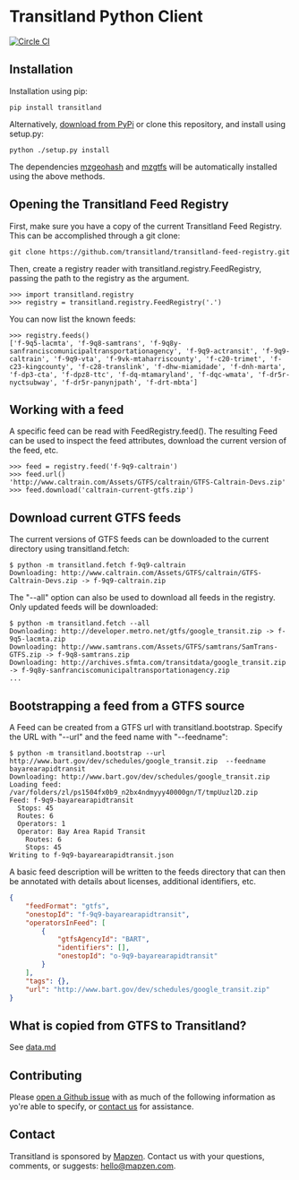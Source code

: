 # Transitland Python Client

[![Circle CI](https://circleci.com/gh/transitland/transitland-python-client.png?style=badge)](https://circleci.com/gh/transitland/transitland-python-client)

## Installation

Installation using pip:

```
pip install transitland
```

Alternatively, [download from PyPi](https://pypi.python.org/pypi/transitland) or clone this repository, and install using setup.py:

```
python ./setup.py install
```

The dependencies [mzgeohash](https://github.com/transitland/mapzen-geohash) and [mzgtfs](https://github.com/transitland/mapzen-gtfs) will be automatically installed using the above methods.


## Opening the Transitland Feed Registry

First, make sure you have a copy of the current Transitland Feed Registry. This can be accomplished through a git clone:

```
git clone https://github.com/transitland/transitland-feed-registry.git
```

Then, create a registry reader with transitland.registry.FeedRegistry, passing the path to the registry as the argument.

```
>>> import transitland.registry
>>> registry = transitland.registry.FeedRegistry('.')
```

You can now list the known feeds:

```
>>> registry.feeds()
['f-9q5-lacmta', 'f-9q8-samtrans', 'f-9q8y-sanfranciscomunicipaltransportationagency', 'f-9q9-actransit', 'f-9q9-caltrain', 'f-9q9-vta', 'f-9vk-mtaharriscounty', 'f-c20-trimet', 'f-c23-kingcounty', 'f-c28-translink', 'f-dhw-miamidade', 'f-dnh-marta', 'f-dp3-cta', 'f-dpz8-ttc', 'f-dq-mtamaryland', 'f-dqc-wmata', 'f-dr5r-nyctsubway', 'f-dr5r-panynjpath', 'f-drt-mbta']
```

## Working with a feed

A specific feed can be read with FeedRegistry.feed(). The resulting Feed can be used to inspect the feed attributes, download the current version of the feed, etc.

```
>>> feed = registry.feed('f-9q9-caltrain')
>>> feed.url()
'http://www.caltrain.com/Assets/GTFS/caltrain/GTFS-Caltrain-Devs.zip'
>>> feed.download('caltrain-current-gtfs.zip')
```

## Download current GTFS feeds

The current versions of GTFS feeds can be downloaded to the current directory using transitland.fetch:

```
$ python -m transitland.fetch f-9q9-caltrain
Downloading: http://www.caltrain.com/Assets/GTFS/caltrain/GTFS-Caltrain-Devs.zip -> f-9q9-caltrain.zip
```

The "--all" option can also be used to download all feeds in the registry. Only updated feeds will be downloaded:

```
$ python -m transitland.fetch --all
Downloading: http://developer.metro.net/gtfs/google_transit.zip -> f-9q5-lacmta.zip
Downloading: http://www.samtrans.com/Assets/GTFS/samtrans/SamTrans-GTFS.zip -> f-9q8-samtrans.zip
Downloading: http://archives.sfmta.com/transitdata/google_transit.zip -> f-9q8y-sanfranciscomunicipaltransportationagency.zip
...
```

## Bootstrapping a feed from a GTFS source

A Feed can be created from a GTFS url with transitland.bootstrap. Specify the URL with "--url" and the feed name with "--feedname":

```
$ python -m transitland.bootstrap --url http://www.bart.gov/dev/schedules/google_transit.zip  --feedname bayarearapidtransit
Downloading: http://www.bart.gov/dev/schedules/google_transit.zip
Loading feed: /var/folders/zl/ps1504fx0b9_n2bx4ndmyyy40000gn/T/tmpUuzl2D.zip
Feed: f-9q9-bayarearapidtransit
  Stops: 45
  Routes: 6
  Operators: 1
  Operator: Bay Area Rapid Transit
    Routes: 6
    Stops: 45
Writing to f-9q9-bayarearapidtransit.json
```

A basic feed description will be written to the feeds directory that can then be annotated with details about licenses, additional identifiers, etc.

```json
{
    "feedFormat": "gtfs",
    "onestopId": "f-9q9-bayarearapidtransit",
    "operatorsInFeed": [
        {
            "gtfsAgencyId": "BART",
            "identifiers": [],
            "onestopId": "o-9q9-bayarearapidtransit"
        }
    ],
    "tags": {},
    "url": "http://www.bart.gov/dev/schedules/google_transit.zip"
}
```

## What is copied from GTFS to Transitland?

See [data.md](data.md)

## Contributing

Please [open a Github issue](https://github.com/transitland/transitland-python-client/issues/new) with as much of the following information as yo're able to specify, or [contact us](#contact) for assistance.

## Contact

Transitland is sponsored by [Mapzen](http://mapzen.com). Contact us with your questions, comments, or suggests: [hello@mapzen.com](mailto:hello@mapzen.com).
